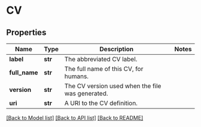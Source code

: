 # CV

## Properties
Name | Type | Description | Notes
------------ | ------------- | ------------- | -------------
**label** | **str** | The abbreviated CV label. | 
**full_name** | **str** | The full name of this CV, for humans. | 
**version** | **str** | The CV version used when the file was generated. | 
**uri** | **str** | A URI to the CV definition. | 

[[Back to Model list]](../README.md#documentation-for-models) [[Back to API list]](../README.md#documentation-for-api-endpoints) [[Back to README]](../README.md)


